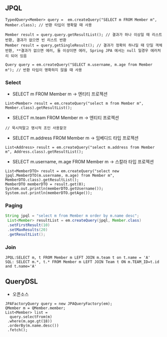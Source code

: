 ## JPQL

```
TypedQuery<Member> query =  em.createQuery("SELECT m FROM Member m", Member.class); // 반환 타입이 명확할 때 사용

Member result = query.query.getResultList(); // 결과가 하나 이상일 때 리스트 반환, 결과가 없으면 빈 리스트 반환
Member result = query,getSingleResult(); // 결과가 정확히 하나일 때 단일 객체 반환, **결과가 없으면 에러, 둘 이상이면 에러, Spring JPA 에서는 null 일경우 에러처리 되어 있음

Query query = em.createQuery("SELECT m.username, m.age from Member m"); // 반환 타입이 명확하지 않을 때 사용
```

### Select
- SELECT m FROM Member m -> 엔티티 프로젝션
```
Lint<Member> result = em.createQuery("select m from Member m", Member.class).getResultList();
```
- SELECT m.team FROM Member m -> 엔티티 프로젝션
```
// 묵시적말고 명시적 조인 사용할것
```
- SELECT m.address FROM Member m -> 임베디드 타입 프로젝션
```
List<Address> result = em.createQuery("select m.address from Member m", Address.class).getResultList();
```
- SELECT m.username, m.age FROM Member m -> 스칼라 타입 프로젝션
```
List<MemberDTO> result = em.createQuery("select new jpql.MemberDTO(m.username, m.age) from Member m", MemberDTO.class).getResultList();
MemberDTO memberDTO = result.get(0);
System.out.println(memberDTO.getUsername());
System.out.println(memberDTO.getAge());
```

### Paging
```java
String jpql = "select m from Member m order by m.name desc";
 List<Member> resultList = em.createQuery(jpql, Member.class)
 .setFirstResult(10)
 .setMaxResults(20)
 .getResultList();
```

### Join
```
JPQL:SELECT m, t FROM Member m LEFT JOIN m.team t on t.name = 'A' 
SQL: SELECT m.*, t.* FROM Member m LEFT JOIN Team t ON m.TEAM_ID=t.id and t.name='A'
```


## QueryDSL 
- 오픈소스
```
JPAFactoryQuery query = new JPAQueryFactory(em);
QMember m = QMember.member; 
List<Member> list = 
  query.selectFrom(m)
 .where(m.age.gt(18)) 
 .orderBy(m.name.desc())
 .fetch();
```
